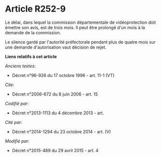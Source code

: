 # Article R252-9

Le délai, dans lequel la commission départementale de vidéoprotection doit émettre son avis, est de trois mois. Il peut être
prolongé d'un mois à la demande de la commission. 

Le silence gardé par l'autorité préfectorale pendant plus de quatre mois sur une demande d'autorisation vaut décision de
rejet.

**Liens relatifs à cet article**

_Anciens textes_:

  - Décret n°96-926 du 17 octobre 1996 - art. 11-1 (VT)

_Cite_:

  - Décret n°2006-672 du 8 juin 2006 - art. 15

_Codifié par_:

  - Décret n°2013-1113 du 4 décembre 2013 - art.

_Cité par_:

  - Décret n°2014-1294 du 23 octobre 2014 - art. (V)

_Modifié par_:

  - Décret n°2015-489 du 29 avril 2015 - art. 4
